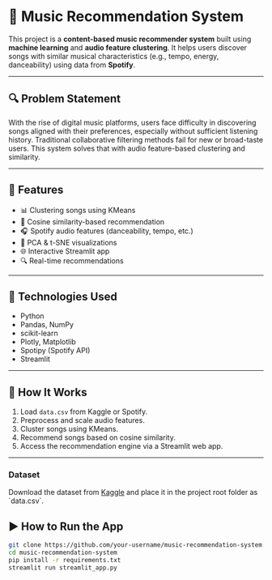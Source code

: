 # 🎵 Music Recommendation System

This project is a **content-based music recommender system** built using **machine learning** and **audio feature clustering**. It helps users discover songs with similar musical characteristics (e.g., tempo, energy, danceability) using data from **Spotify**.

---

## 🔍 Problem Statement
With the rise of digital music platforms, users face difficulty in discovering songs aligned with their preferences, especially without sufficient listening history. Traditional collaborative filtering methods fail for new or broad-taste users. This system solves that with audio feature-based clustering and similarity.

---

## 🚀 Features
- 📊 Clustering songs using KMeans
- 🔁 Cosine similarity-based recommendation
- 🎧 Spotify audio features (danceability, tempo, etc.)
- 🧠 PCA & t-SNE visualizations
- 🌐 Interactive Streamlit app
- 🔍 Real-time recommendations

---

## 🧰 Technologies Used
- Python
- Pandas, NumPy
- scikit-learn
- Plotly, Matplotlib
- Spotipy (Spotify API)
- Streamlit

---

## 🧠 How It Works
1. Load `data.csv` from Kaggle or Spotify.
2. Preprocess and scale audio features.
3. Cluster songs using KMeans.
4. Recommend songs based on cosine similarity.
5. Access the recommendation engine via a Streamlit web app.

---
### Dataset
Download the dataset from [Kaggle]([https://www.kaggle.com/...](https://www.kaggle.com/code/vatsalmavani/music-recommendation-system-using-spotify-dataset)) and place it in the project root folder as `data.csv`.

## ▶️ How to Run the App

```bash
git clone https://github.com/your-username/music-recommendation-system.git
cd music-recommendation-system
pip install -r requirements.txt
streamlit run streamlit_app.py
